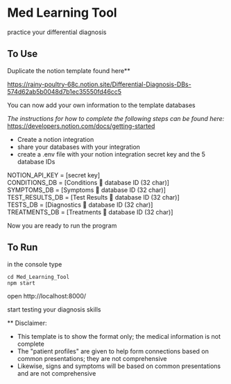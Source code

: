 # Med Learning Tool
practice your differential diagnosis

To Use
---

Duplicate the notion template found here**

https://rainy-poultry-68c.notion.site/Differential-Diagnosis-DBs-574d62ab5b0048d7b1ec35550fd46cc5

You can now add your own information to the template databases

*The instructions for how to complete the following steps can be found here:* https://developers.notion.com/docs/getting-started 

- Create a notion integration 
- share your databases with your integration
- create a .env file with your notion integration secret key and the 5 database IDs

NOTION_API_KEY = [secret key]  
CONDITIONS_DB = [Conditions 🤮 database ID (32 char)]  
SYMPTOMS_DB = [Symptoms 🧩 database ID (32 char)]  
TEST_RESULTS_DB = [Test Results 🧪 database ID (32 char)]  
TESTS_DB = [Diagnostics 🔬 database ID (32 char)]  
TREATMENTS_DB = [Treatments 💉 database ID (32 char)]  

Now you are ready to run the program

To Run
---
in the console type

```console
cd Med_Learning_Tool
npm start
```

open http://localhost:8000/

start testing your diagnosis skills

** Disclaimer: 

- This template is to show the format only; the medical information is not complete
- The "patient profiles" are given to help form connections based on common presentations; they are not comprehensive 
- Likewise, signs and symptoms will be based on common presentations and are not comprehensive

